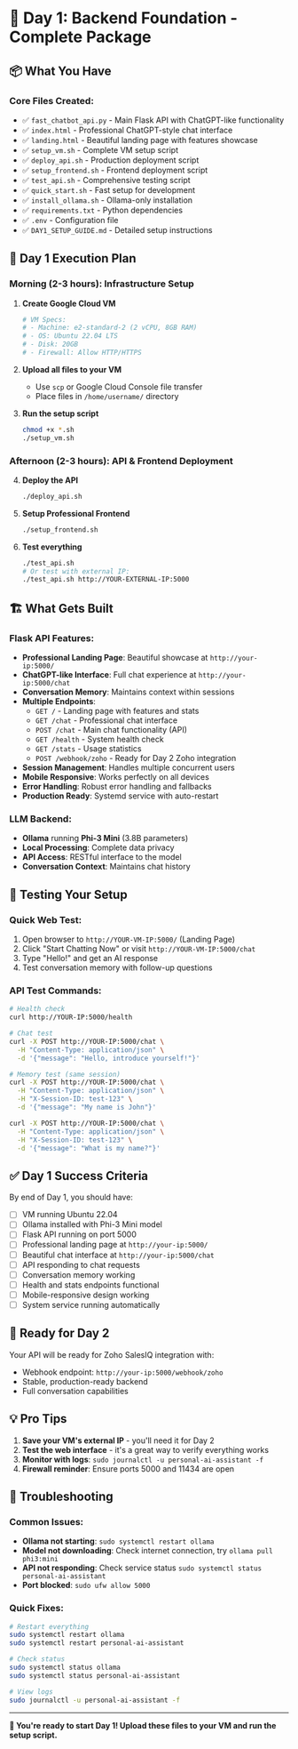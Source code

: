 # 🚀 Day 1: Backend Foundation - Complete Package

## 📦 What You Have

### Core Files Created:
- ✅ `fast_chatbot_api.py` - Main Flask API with ChatGPT-like functionality
- ✅ `index.html` - Professional ChatGPT-style chat interface
- ✅ `landing.html` - Beautiful landing page with features showcase
- ✅ `setup_vm.sh` - Complete VM setup script
- ✅ `deploy_api.sh` - Production deployment script
- ✅ `setup_frontend.sh` - Frontend deployment script
- ✅ `test_api.sh` - Comprehensive testing script
- ✅ `quick_start.sh` - Fast setup for development
- ✅ `install_ollama.sh` - Ollama-only installation
- ✅ `requirements.txt` - Python dependencies
- ✅ `.env` - Configuration file
- ✅ `DAY1_SETUP_GUIDE.md` - Detailed setup instructions

## 🎯 Day 1 Execution Plan

### Morning (2-3 hours): Infrastructure Setup

1. **Create Google Cloud VM**
   ```bash
   # VM Specs:
   # - Machine: e2-standard-2 (2 vCPU, 8GB RAM)
   # - OS: Ubuntu 22.04 LTS
   # - Disk: 20GB
   # - Firewall: Allow HTTP/HTTPS
   ```

2. **Upload all files to your VM**
   - Use `scp` or Google Cloud Console file transfer
   - Place files in `/home/username/` directory

3. **Run the setup script**
   ```bash
   chmod +x *.sh
   ./setup_vm.sh
   ```

### Afternoon (2-3 hours): API & Frontend Deployment

4. **Deploy the API**
   ```bash
   ./deploy_api.sh
   ```

5. **Setup Professional Frontend**
   ```bash
   ./setup_frontend.sh
   ```

6. **Test everything**
   ```bash
   ./test_api.sh
   # Or test with external IP:
   ./test_api.sh http://YOUR-EXTERNAL-IP:5000
   ```

## 🏗️ What Gets Built

### Flask API Features:
- **Professional Landing Page**: Beautiful showcase at `http://your-ip:5000/`
- **ChatGPT-like Interface**: Full chat experience at `http://your-ip:5000/chat`
- **Conversation Memory**: Maintains context within sessions
- **Multiple Endpoints**:
  - `GET /` - Landing page with features and stats
  - `GET /chat` - Professional chat interface
  - `POST /chat` - Main chat functionality (API)
  - `GET /health` - System health check
  - `GET /stats` - Usage statistics
  - `POST /webhook/zoho` - Ready for Day 2 Zoho integration
- **Session Management**: Handles multiple concurrent users
- **Mobile Responsive**: Works perfectly on all devices
- **Error Handling**: Robust error handling and fallbacks
- **Production Ready**: Systemd service with auto-restart

### LLM Backend:
- **Ollama** running **Phi-3 Mini** (3.8B parameters)
- **Local Processing**: Complete data privacy
- **API Access**: RESTful interface to the model
- **Conversation Context**: Maintains chat history

## 🧪 Testing Your Setup

### Quick Web Test:
1. Open browser to `http://YOUR-VM-IP:5000/` (Landing Page)
2. Click "Start Chatting Now" or visit `http://YOUR-VM-IP:5000/chat`
3. Type "Hello!" and get an AI response
4. Test conversation memory with follow-up questions

### API Test Commands:
```bash
# Health check
curl http://YOUR-IP:5000/health

# Chat test
curl -X POST http://YOUR-IP:5000/chat \
  -H "Content-Type: application/json" \
  -d '{"message": "Hello, introduce yourself!"}'

# Memory test (same session)
curl -X POST http://YOUR-IP:5000/chat \
  -H "Content-Type: application/json" \
  -H "X-Session-ID: test-123" \
  -d '{"message": "My name is John"}'

curl -X POST http://YOUR-IP:5000/chat \
  -H "Content-Type: application/json" \
  -H "X-Session-ID: test-123" \
  -d '{"message": "What is my name?"}'
```

## ✅ Day 1 Success Criteria

By end of Day 1, you should have:
- [ ] VM running Ubuntu 22.04
- [ ] Ollama installed with Phi-3 Mini model
- [ ] Flask API running on port 5000
- [ ] Professional landing page at `http://your-ip:5000/`
- [ ] Beautiful chat interface at `http://your-ip:5000/chat`
- [ ] API responding to chat requests
- [ ] Conversation memory working
- [ ] Health and stats endpoints functional
- [ ] Mobile-responsive design working
- [ ] System service running automatically

## 🔗 Ready for Day 2

Your API will be ready for Zoho SalesIQ integration with:
- Webhook endpoint: `http://your-ip:5000/webhook/zoho`
- Stable, production-ready backend
- Full conversation capabilities

## 💡 Pro Tips

1. **Save your VM's external IP** - you'll need it for Day 2
2. **Test the web interface** - it's a great way to verify everything works
3. **Monitor with logs**: `sudo journalctl -u personal-ai-assistant -f`
4. **Firewall reminder**: Ensure ports 5000 and 11434 are open

## 🚨 Troubleshooting

### Common Issues:
- **Ollama not starting**: `sudo systemctl restart ollama`
- **Model not downloading**: Check internet connection, try `ollama pull phi3:mini`
- **API not responding**: Check service status `sudo systemctl status personal-ai-assistant`
- **Port blocked**: `sudo ufw allow 5000`

### Quick Fixes:
```bash
# Restart everything
sudo systemctl restart ollama
sudo systemctl restart personal-ai-assistant

# Check status
sudo systemctl status ollama
sudo systemctl status personal-ai-assistant

# View logs
sudo journalctl -u personal-ai-assistant -f
```

---

**🎉 You're ready to start Day 1! Upload these files to your VM and run the setup script.**
